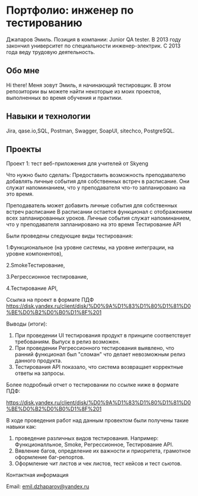 # Портфолио: инженер по тестированию
Джапаров Эмиль. Позиция в компании: Junior QA tester.
В 2013 году закончил университет по специальности инженер-электрик. С 2013 года веду трудовую деятельность.

## Обо мне 
Hi there! Меня зовут Эмиль, я начинающий тестировщик.
В этом репозитории вы можете найти некоторые из моих проектов, выполненных во время обучения и практики.

## Навыки и технологии
Jira, qase.io,SQL, Postman, Swagger, SoapUI, sitechco, PostgreSQL.


## Проекты
Проект 1: тест веб-приложения для учителей от Skyeng

Что нужно было сделать:
Предоставить возможность преподавателю добавлять личные события для собственных встреч в расписание. 
Они служат напоминанием, что у преподавателя что-то запланировано на это время.

Преподаватель может добавить личные события для собственных встреч расписание
В расписании остается функционал с отображением всех запланированных уроков.
Личные события служат напоминанием, что у преподавателя запланировано на это время
Тестирование API


Были проведены следующие виды тестирования:

1.Функциональное (на уровне системы, на уровне интеграции, на уровне компонентов),

2.SmokeТестирование,

3.Регрессионное тестирование,

4.Тестирование API,

Ссылка на проект в формате ПДФ https://disk.yandex.ru/client/disk/%D0%9A%D1%83%D1%80%D1%81%D0%BE%D0%B2%D0%B0%D1%8F%201


Выводы (итоги):
1. При проведении UI тестирования продукт в принципе соответствует требованиям. Выпуск в релиз возможен.
2. При проведении Регрессионного тестирования выявлено, что ранний функционал был "сломан" что делает невозможным релиз данного продукта.
3. Тестирования API показало, что система возвращает корректные ответы на запросы. 

Более подробный отчет о тестировании по ссылке ниже в формате ПДФ:

https://disk.yandex.ru/client/disk/%D0%9A%D1%83%D1%80%D1%81%D0%BE%D0%B2%D0%B0%D1%8F%201

В ходе проведения работ над данным провектом были получены такие навыки как:
1. проведение различных видов тестирования. Например: Функционалльное, Smoke, Регрессионное, Тестирование API.
4. Вявление багов, определение их важности и приоритета, грамотное оформление баг-репортов.
5. Оформление чит листов и чек листов, тест кейсов и тест сьютов.


Контактная информация

Email: emil.dzhaparov@yandex.ru

